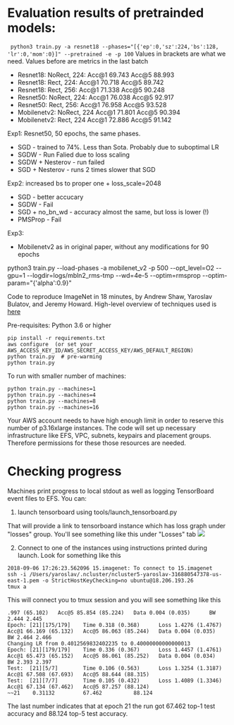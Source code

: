 # Evaluation results of pretrainded models:
` python3 train.py -a resnet18 --phases="[{'ep':0,'sz':224,'bs':128, 'lr':0,'mom':0}]" --pretrained -e -p 100`
Values in brackets are what we need. Values before are metrics in the last batch
* Resnet18: NoRect, 224:              Acc@1 69.743 Acc@5 88.993
* Resnet18: Rect, 224:                Acc@1 70.718 Acc@5 89.742
* Resnet18: Rect, 256:                Acc@1 71.338 Acc@5 90.248
* Resnet50: NoRect, 224:              Acc@1 76.038 Acc@5 92.917
* Resnet50: Rect, 256:                Acc@1 76.958 Acc@5 93.528
* Mobilenetv2: NoRect, 224            Acc@1 71.801 Acc@5 90.394
* Mobilenetv2: Rect, 224              Acc@1 72.886 Acc@5 91.142


Exp1:
Resnet50, 50 epochs, the same phases. 
* SGD - trained to 74%. Less than Sota. Probably due to suboptimal LR
* SGDW - Run Falied due to loss scaling
* SGDW + Nesterov - run failed
* SGD + Nesterov - runs 2 times slower that SGD

Exp2: increased bs to proper one + loss_scale=2048
* SGD - better accucary
* SGDW - Fail
* SGD + no_bn_wd - accuracy almost the same, but loss is lower (!)
* PMSProp - Fail 

Exp3:
* Mobilenetv2 as in original paper, without any modifications for 90 epochs
 
 python3 train.py --load-phases -a mobilenet_v2 -p 500 --opt_level=O2 --gpu=1 --logdir=logs/mbln2_rms-tmp --wd=4e-5  --optim=rmsprop --optim-param="{'alpha':0.9}" 




Code to reproduce ImageNet in 18 minutes, by Andrew Shaw, Yaroslav Bulatov, and Jeremy Howard. High-level overview of techniques used is [here](http://fast.ai/2018/08/10/fastai-diu-imagenet/)


Pre-requisites: Python 3.6 or higher

```
pip install -r requirements.txt
aws configure  (or set your AWS_ACCESS_KEY_ID/AWS_SECRET_ACCESS_KEY/AWS_DEFAULT_REGION)
python train.py  # pre-warming
python train.py 
```

To run with smaller number of machines:

```
python train.py --machines=1
python train.py --machines=4
python train.py --machines=8
python train.py --machines=16
```

Your AWS account needs to have high enough limit in order to reserve this number of p3.16xlarge instances. The code will set up necessary infrastructure like EFS, VPC, subnets, keypairs and placement groups. Therefore permissions for these those resources are needed.


# Checking progress

Machines print progress to local stdout as well as logging TensorBoard event files to EFS. You can:

1. launch tensorboard using tools/launch_tensorboard.py

That will provide a link to tensorboard instance which has loss graph under "losses" group. You'll see something like this under "Losses" tab
<img src='https://raw.githubusercontent.com/diux-dev/imagenet18/master/tensorboard.png'>

2. Connect to one of the instances using instructions printed during launch. Look for something like this

```
2018-09-06 17:26:23.562096 15.imagenet: To connect to 15.imagenet
ssh -i /Users/yaroslav/.ncluster/ncluster5-yaroslav-316880547378-us-east-1.pem -o StrictHostKeyChecking=no ubuntu@18.206.193.26
tmux a
```

This will connect you to tmux session and you will see something like this

```
.997 (65.102)   Acc@5 85.854 (85.224)   Data 0.004 (0.035)      BW 2.444 2.445
Epoch: [21][175/179]    Time 0.318 (0.368)      Loss 1.4276 (1.4767)    Acc@1 66.169 (65.132)   Acc@5 86.063 (85.244)   Data 0.004 (0.035)      BW 2.464 2.466
Changing LR from 0.4012569832402235 to 0.40000000000000013
Epoch: [21][179/179]    Time 0.336 (0.367)      Loss 1.4457 (1.4761)    Acc@1 65.473 (65.152)   Acc@5 86.061 (85.252)   Data 0.004 (0.034)      BW 2.393 2.397
Test:  [21][5/7]        Time 0.106 (0.563)      Loss 1.3254 (1.3187)    Acc@1 67.508 (67.693)   Acc@5 88.644 (88.315)
Test:  [21][7/7]        Time 0.105 (0.432)      Loss 1.4089 (1.3346)    Acc@1 67.134 (67.462)   Acc@5 87.257 (88.124)
~~21    0.31132         67.462          88.124
```

The last number indicates that at epoch 21 the run got 67.462 top-1 test accuracy and 88.124 top-5 test accuracy.
